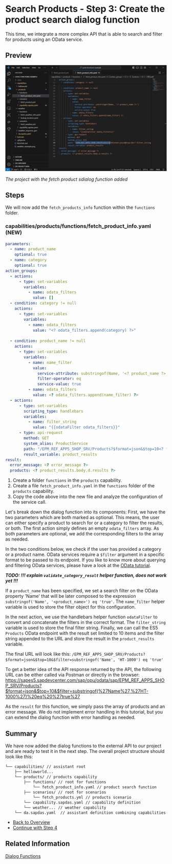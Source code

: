 # Search Products - Step 3: Create the product search dialog function

This time, we integrate a more complex API that is able to search and filter for products using an OData service.

## Preview

![image](assets/preview.png)

*The project with the fetch product sdialog function added*

## Steps

We will now add the `fetch_products_info` function within the `functions` folder.

### capabilities/products/functions/fetch_product_info.yaml (NEW)

```yaml
parameters:
  - name: product_name
    optional: true
  - name: category
    optional: true
action_groups:
  - actions:
      - type: set-variables
        variables:
          - name: odata_filters
            value: []
  - condition: category != null
    actions:
      - type: set-variables
        variables:
          - name: odata_filters
            value: "<? odata_filters.append(category) ?>"
  
  - condition: product_name != null
    actions:
      - type: set-variables
        variables:
          - name: name_filter
            value:
              service-attribute: substringof(Name, '<? product_name ?>')
              filter-operator: eq
              service-value: true
          - name: odata_filters
            value: <? odata_filters.append(name_filter) ?>
  - actions:
      - type: set-variables
        scripting_type: handlebars
        variables:
          - name: filter_string
            value: "{{odataFilter odata_filters}}"
      - type: api-request
        method: GET
        system_alias: ProductService
        path: "/EPM_REF_APPS_SHOP_SRV/Products?$format=json&$top=10<? filter_string != null ? '&$filter=' + filter_string : '' ?>"
        result_variable: product_results
result:
  error_message: <? error_message ?>
  products: <? product_results.body.d.results ?>
```

1. Create a folder `functions` in the `products` capability.
2. Create a file `fetch_product_info.yaml` in the `functions` folder of the `products` capability.
3. Copy the code above into the new file and analyze the configuration of the service call.

Let's break down the dialog function into its components: First, we have the two parameters which are both marked as optional. This means, the user can either specify a product to search for or a category to filter the results, or both. 
The first action simply defines an empty `odata_filters` array. As both parameters are optional, we add the corresponding filters to the array as needed.

In the two conditions below, we check if the user has provided a category or a product name. OData services require a `$filter` argument in a specific format to be passed to its endpoint.
If you like to know more about querying and filtering OData services, please have a look at the [OData tutorial](https://www.odata.org/getting-started/basic-tutorial/#queryData).

***TODO: !!! explain `validate_category_result` helper function, does not work yet !!!***

If a `product_name` has been specified, we set a search filter on the OData property 'Name' that will be later composed to the expression `substringof('Name', '<product_name>') eq 'true'`.
The `name_filter` helper variable is used to store the filter object for this configuration.

In the next action, we use the handlebars helper function `odataFilter` to convert and concatenate the filters in the correct format. The `filter_string` variable is used to store the final filter string.
Finally, we can call the ES5 `Products` OData endpoint with the result set limited to 10 items and the filter string appended to the URL and store the result in the `product_results` variable.

The final URL will look like this:
```/EPM_REF_APPS_SHOP_SRV/Products?$format=json&$top=10&$filter=substringof('Name', 'HT-1000') eq 'true'```

To get a better idea of the API response returned by the API, the following URL can be either called via Postman or directly in the browser: https://sapes5.sapdevcenter.com/sap/opu/odata/sap/EPM_REF_APPS_SHOP_SRV/Products?$format=json&$top=10&$filter=substringof(%27Name%27,%27HT-1000%27)%20eq%20%27true%27

As the `result` for this function, we simply pass the array of products and an error message. We do not implement error handling in this tutorial, but you can extend the dialog function with error handling as needed.

## Summary

We have now added the dialog functions to the external API to our project and are ready to test it in the next step.
The overall project structure should look like this:

```
└── capabilities/ // assistant root
    ├── helloworld... 
    └── products/ // products capability
        ├── functions/ // root for functions
            └── fetch_product_info.yaml // product search function 
        ├── scenarios/ // root for scenarios
            └── fetch_products.yml // products scenario
        └── capability.sapdas.yaml // capability definition
        └── weather... // weather capability
    └── da.sapdas.yaml  // assistant definition combining capabilities
```

* [Back to Overview](../index.md)
* [Continue with Step 4](../step4/index.md)

## Related Information 

[Dialog Functions](https://help.sap.com/docs/joule/service-guide/dialog-functions)

